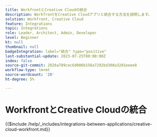 ```yaml
---
title: WorkfrontとCreative Cloudの統合
description: WorkfrontをCreative Cloudアプリと統合する方法を説明します。
solution: Workfront, Creative Cloud
feature: Integrations
topic: Integrations
role: Leader, Architect, Admin, Developer
level: Beginner
kt: null
thumbnail: null
badgeIntegration: label="統合" type="positive"
last-substantial-update: 2023-07-25T00:00:00Z
index: false
source-git-commit: 2826a789cec6d006b158a7292bd308a3201eeee8
workflow-type: tm+mt
source-wordcount: '20'
ht-degree: 5%

---
```



# WorkfrontとCreative Cloudの統合

{{$include /help/_includes/integrations-between-applications/creative-cloud-workfront.md}}
